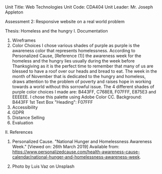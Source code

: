 Unit Title: Web Technologies
Unit Code: CDA404
Unit Leader: Mr. Joseph Appleton

Assessment 2: Responsive website on a real world problem 

Thesis: Homeless and the hungry
 I. Documentation
   1. Wireframes
   2. Color Choices
        I chose various shades of purple as purple is the awareness color that represents homelessness. According to Personalized Cause, [Reference (1)] the awareness week for the homeless and the hungry lies usually during the week before Thanksgiving as it is the perfect time to remember that many of us are blessed to have a roof over our heads and bread to eat. The week in the month of November that is dedicated to the hungry and homeless, draws attention to the problem of poverty and raises hope in working towards a world without this sorrowful issue.
        The 4 different shades of purple color choices I made are: B443FF, C768E8, F07FFF, E875E3 and EEEEEE. I chose this palette using Adobe Color CC.
        Background: B443FF
        1st Text Box "Heading": F07FFF
   3. Accessibility 
   4. GDPR
   5. Distance Selling
   6. Evaluation


II. References 

   1. Personalized Cause. "National Hunger and Homelessness Awareness Week." [Viewed on: 26th March 2019] Available from: https://www.personalizedcause.com/health-awareness-cause-calendar/national-hunger-and-homelessness-awareness-week. 

   2. Photo by Luis Vaz on Unsplash
